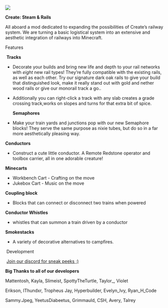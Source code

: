 [![](https://www.bisecthosting.com/images/CF/Steam'n_Rails/BH_Steam'n_Rails_Promo.webp)](https://bisecthosting.com/Railways)

**Create: Steam & Rails** 

All aboard a mod dedicated to expanding the possibilities of Create’s railway system. We are turning a basic logistical system into an extensive and aesthetic integration of railways into Minecraft.

Features

 ****Tracks****

*   Decorate your builds and bring new life and depth to your rail networks with _eight_ new rail types! They’re fully compatible with the existing rails, as well as each other. Try our signature dark oak rails to give your build that distinguished look, make it really stand out with gold and nether wood rails or give our monorail track a go..
*   Additionally you can right-click a track with any slab creates a grade crossing track,works on slopes and turns for that extra bit of spice.  
      
    **Semaphores**
*   Make your train yards and junctions pop with our new Semaphore blocks! They serve the same purpose as nixie tubes, but do so in a far more aesthetically pleasing way.

  
**Conductors**

*   Construct a cute little conductor. A Remote Redstone operator and toolbox carrier, all in one adorable creature!

**Minecarts**

*   Workbench Cart - Crafting on the move
*   Jukebox Cart - Music on the move

**Coupling block**

*   Blocks that can connect or disconnect two trains when powered

**Conductor Whistles**

*   whistles that can summon a train driven by a conductor

**Smokestacks**

*   A variety of decorative alternatives to campfires.

 Development

 [Join our discord for sneak peeks ;)](https://discord.gg/gcgfkca4rq)

**Big Thanks to all of our developers**

Mattentosh, Kayla, Slimeist, SpottyTheTurtle, Taylor\_, Violet

Erikson, IThundxr, Tropheus Jay, Hyperbuilder, Evelyn\_Ivy, Ryan\_H\_Code

Sammy.Jpeg, YeetusDiabeetus, Grimmauld, CSH, Avery, Talrey
